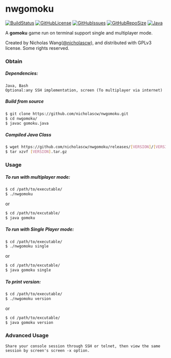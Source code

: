 
# nwgomoku
[![BuildStatus](https://travis-ci.org/nicholascw/nwgomoku.svg?branch=master)](https://travis-ci.org/nicholascw/nwgomoku)
[![GitHubLicense](https://img.shields.io/github/license/nicholascw/nwgomoku.svg)](https://github.com/nicholascw/nwgomoku/blob/master/LICENSE)
[![GitHubIssues](https://img.shields.io/github/issues/nicholascw/nwgomoku.svg)](https://github.com/nicholascw/nwgomoku/issues)
[![GitHubRepoSize](https://img.shields.io/github/repo-size/nicholascw/nwgomoku.svg)]()
[![Java](https://img.shields.io/badge/language-java-orange.svg)]()


A **gomoku** game run on terminal support single and multiplayer mode.

Created by Nicholas Wang([@nicholascw](https://github.com/nicholascw)), and distributed with GPLv3 license.
Some rights reserved.

### Obtain

##### Dependencies:
    Java, Bash
    Optional:any SSH implementation, screen (To multiplayer via internet)
##### Build from source
```bash
$ git clone https://github.com/nicholascw/nwgomoku.git
$ cd nwgomoku/
$ javac gomoku.java
```

##### Compiled Java Class
```bash
$ wget https://github.com/nicholascw/nwgomoku/releases/[VERSION]/[VERSION].tar.gz
$ tar xzvf [VERSION].tar.gz
```

### Usage
##### To run with multiplayer mode:
```bash
$ cd /path/to/executable/
$ ./nwgomoku
```
or
```bash
$ cd /path/to/excutable/
$ java gomoku
```
##### To run with Single Player mode:
```bash
$ cd /path/to/executable/
$ ./nwgomoku single
```
or
```bash
$ cd /path/to/excutable/
$ java gomoku single
```
##### To print version:
```bash
$ cd /path/to/executable/
$ ./nwgomoku version
```
or
```bash
$ cd /path/to/excutable/
$ java gomoku version
```

### Advanced Usage
    Share your console session through SSH or telnet, then view the same session by screen's screen -x option.

